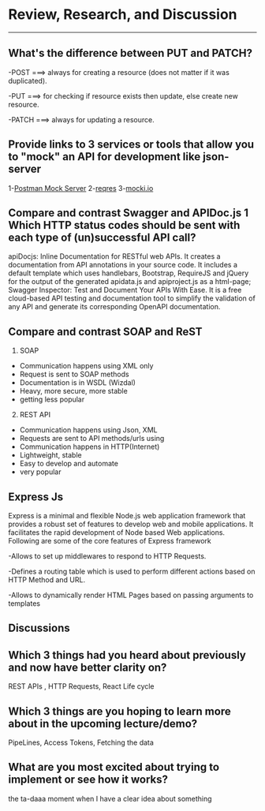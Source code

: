 # Review, Research, and Discussion
---
## What's the difference between PUT and PATCH?

-POST ===> always for creating a resource (does not matter if it was duplicated).

-PUT ===> for checking if resource exists then update, else create new resource.

-PATCH ===> always for updating a resource.

## Provide links to 3 services or tools that allow you to "mock" an API for development like json-server

1-[Postman Mock Server](https://learning.postman.com/docs/designing-and-developing-your-api/mocking-data/setting-up-mock/)
2-[reqres](https://reqres.in/)
3-[mocki.io](https://mocki.io/fake-json-api)

## Compare and contrast Swagger and APIDoc.js 1 Which HTTP status codes should be sent with each type of (un)successful API call?

apiDocjs: Inline Documentation for RESTful web APIs. It creates a documentation from API annotations in your source code. It includes a default template which uses handlebars, Bootstrap, RequireJS and jQuery for the output of the generated apidata.js and apiproject.js as a html-page;  
Swagger Inspector: Test and Document Your APIs With Ease. It is a free cloud-based API testing and documentation tool to simplify the validation of any API and generate its corresponding OpenAPI documentation. 

## Compare and contrast SOAP and ReST
1) SOAP
- Communication happens using XML only
- Request is sent to SOAP methods
- Documentation is in WSDL (Wizdal)
- Heavy, more secure, more stable
- getting less popular
2) REST API
- Communication happens using Json, XML
- Requests are sent to API methods/urls using
- Communication happens in HTTP(Internet)
- Lightweight, stable
- Easy to develop and automate
- very popular

## Express Js
Express is a minimal and flexible Node.js web application framework that provides a robust set of features to develop web and mobile applications. It facilitates the rapid development of Node based Web applications. Following are some of the core features of Express framework

-Allows to set up middlewares to respond to HTTP Requests.

-Defines a routing table which is used to perform different actions based on HTTP Method and URL.

-Allows to dynamically render HTML Pages based on passing arguments to templates

## Discussions

## Which 3 things had you heard about previously and now have better clarity on?

REST APIs , HTTP Requests, React Life cycle

## Which 3 things are you hoping to learn more about in the upcoming lecture/demo?

PipeLines, Access Tokens, Fetching the data

## What are you most excited about trying to implement or see how it works?

the ta-daaa moment when I have a clear idea about something





